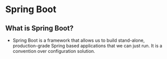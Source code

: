 # Spring Boot

## What is Spring Boot?

- Spring Boot is a framework that allows us to build stand-alone, production-grade Spring based applications that we can just run. It is a convention over configuration solution.